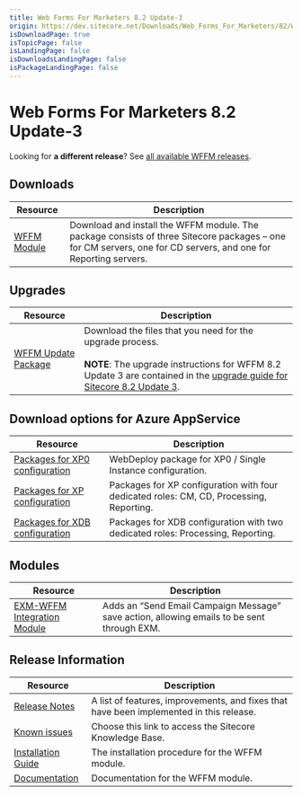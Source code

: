 ```yaml
---
title: Web Forms For Marketers 8.2 Update-3
origin: https://dev.sitecore.net/Downloads/Web_Forms_For_Marketers/82/Web_Forms_For_Marketers_82_Update3
isDownloadPage: true
isTopicPage: false
isLandingPage: false
isDownloadsLandingPage: false
isPackageLandingPage: false
---
```


# Web Forms For Marketers 8.2 Update-3

  <Alert variant='warning' mb={4}>
    <AlertIcon />
    

Looking for **a different release**? See [all available WFFM releases](/downloads/Web_Forms_For_Marketers).


  </Alert>
  

## Downloads

 | Resource | Description |
 | --- | --- |
 | [WFFM Module](https://scdp.blob.core.windows.net/downloads/Web%20Forms%20For%20Marketers/82/Web%20Forms%20For%20Marketers%2082%20Update3/Secure/Web%20Forms%20for%20Marketers%208.2%20rev.%20170413%20NOT%20SC%20PACKAGE.zip) | Download and install the WFFM module. The package consists of three Sitecore packages – one for CM servers, one for CD servers, and one for Reporting servers. |

## Upgrades

 | Resource | Description |
 | --- | --- |
 | [WFFM Update Package](https://scdp.blob.core.windows.net/downloads/Web%20Forms%20For%20Marketers/82/Web%20Forms%20For%20Marketers%2082%20Update3/Secure/Web%20Forms%20for%20Marketers%208.2%20rev.%20170413%20(update%20package)%20NOT%20SC%20PACKAGE.zip) | Download the files that you need for the upgrade process.  <br />  <br />**NOTE**: The upgrade instructions for WFFM 8.2 Update 3 are contained in the [upgrade guide for Sitecore 8.2 Update 3](/downloads/Sitecore_Experience_Platform/82/Sitecore_Experience_Platform_82_Update3). |

## Download options for Azure AppService

 | Resource | Description |
 | --- | --- |
 | [Packages for XP0 configuration](https://scdp.blob.core.windows.net/downloads/Web%20Forms%20For%20Marketers/82/Web%20Forms%20For%20Marketers%2082%20Update3/Secure/Packages%20for%20XP0%20configuration.zip) | WebDeploy package for XP0 / Single Instance configuration. |
 | [Packages for XP configuration](https://scdp.blob.core.windows.net/downloads/Web%20Forms%20For%20Marketers/82/Web%20Forms%20For%20Marketers%2082%20Update3/Secure/Packages%20for%20XP%20configuration.zip) | Packages for XP configuration with four dedicated roles: CM, CD, Processing, Reporting. |
 | [Packages for XDB configuration](https://scdp.blob.core.windows.net/downloads/Web%20Forms%20For%20Marketers/82/Web%20Forms%20For%20Marketers%2082%20Update3/Secure/Packages%20for%20XDB%20configuration.zip) | Packages for XDB configuration with two dedicated roles: Processing, Reporting. |

## Modules

 | Resource | Description |
 | --- | --- |
 | [EXM-WFFM Integration Module](https://scdp.blob.core.windows.net/downloads/Web%20Forms%20For%20Marketers/Web%20Forms%20For%20Marketers%2081/Web%20Forms%20For%20Marketers%2081%20Update3/Secure/EXM-WFFM%201.0.0%20rev.%20170918.zip) | Adds an “Send Email Campaign Message” save action, allowing emails to be sent through EXM. |

## Release Information

 | Resource | Description |
 | --- | --- |
 | [Release Notes](/downloads/Web_Forms_For_Marketers/82/Web_Forms_For_Marketers_82_Update3/Release_Notes) | A list of features, improvements, and fixes that have been implemented in this release. |
 | [Known issues](https://kb.sitecore.net/articles/631685) | Choose this link to access the Sitecore Knowledge Base. |
 | [Installation Guide](https://scdp.blob.core.windows.net/downloads/Web%20Forms%20For%20Marketers/82/Web%20Forms%20For%20Marketers%2082%20Update3/Secure/WFFM-82-Update-3-Installation-Guide.pdf) | The installation procedure for the WFFM module. |
 | [Documentation](https://doc.sitecore.com/developers/82/web-forms-for-marketers/en/index-en.html) | Documentation for the WFFM module. |